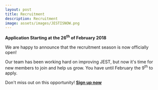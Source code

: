 ```yaml
---
layout: post
title: Recruitment
description: Recruitment
image: assets/images/JESTISNOW.png
---
```

**Application Starting at the 26<sup>th</sup> of February 2018**

We are happy to announce that the recruitment season is now officially open!

Our team has been working hard on improving JEST, but now it's time for new members to join and help us grow. You have until February the 9<sup>th</sup> to apply.

Don't miss out on this opportunity!
[**Sign up now**](https://jestrecrutamento.typeform.com/to/o7sMmA)
<meta http-equiv="X-FRAME-OPTIONS" content="ALLOW">


